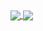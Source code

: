 
<a href="">
  <img align="center" src="https://github-readme-stats.vercel.app/api?username=deagonzDad&hide=contribs,prs&show_icons=true&hide_rank=false&rank_icon=github">
</a>
<a href="">
  <img align="center" src="https://github-readme-stats.vercel.app/api/top-langs/?username=deagonzDad&layout=donut"/>
</a>
<!--
**deagonzDad/deagonzDad** is a ✨ _special_ ✨ repository because its `README.md` (this file) appears on your GitHub profile.

Here are some ideas to get you started:

- 🔭 I’m currently working on ...
- 🌱 I’m currently learning ...
- 👯 I’m looking to collaborate on ...
- 🤔 I’m looking for help with ...
- 💬 Ask me about ...
- 📫 How to reach me: ...
- 😄 Pronouns: ...
- ⚡ Fun fact: ...
-->
